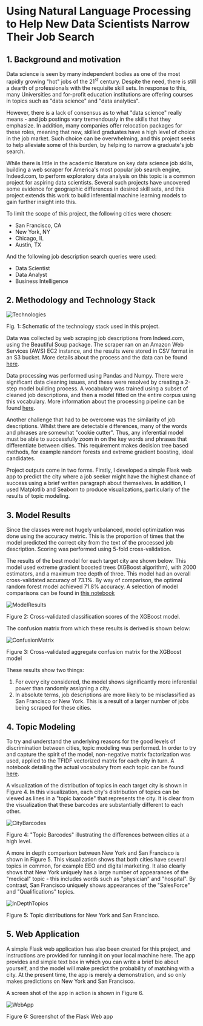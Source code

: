 # Using Natural Language Processing to Help New Data Scientists Narrow Their Job Search

## 1. Background and motivation
Data science is seen by many independent bodies as one of the most rapidly growing
"hot" jobs of the 21$^{st}$ century. Despite the need, there is still a dearth of
professionals with the requisite skill sets. In response to this, many Universities
and for-profit education institutions are offering courses in topics such as "data
science" and "data analytics".

However, there is a lack of consensus as to what "data science" really means - and
job postings vary tremendously in the skills that they emphasize. In addition,
many companies offer relocation packages for these roles, meaning that new, skilled
graduates have a high level of choice in the job market. Such choice can be overwhelming,
and this project seeks to help alleviate some of this burden, by helping to narrow
a graduate's job search.

While there is little in the academic literature on key data science job skills,
building a web scraper for America's most popular job search engine, Indeed.com, to
perform exploratory data analysis on this topic is a common project for aspiring
data scientists. Several such projects have uncovered some evidence for geographic
differences in desired skill sets, and this project extends this work to build
inferential machine learning models to gain further insight into this.

To limit the scope of this project, the following cities were chosen:
- San Francisco, CA
- New York, NY
- Chicago, IL
- Austin, TX

And the following job description search queries were used:
- Data Scientist
- Data Analyst
- Business Intelligence

## 2. Methodology and Technology Stack

![Technologies](/images/TechStack.PNG?raw=true "TechnologyStack")

Fig. 1: Schematic of the technology stack used in this project.

Data was collected by web scraping job descriptions from Indeed.com, using the
Beautiful Soup package. The scraper ran on an Amazon Web Services (AWS) EC2 instance,
and the results were stored in CSV format in an S3 bucket. More details about the
process and the data can be found [here](/documentation/data_collection.md).

Data processing was performed using Pandas and Numpy. There were significant data cleaning
issues, and these were resolved by creating a 2-step model building process. A vocabulary
was trained using a subset of cleaned job descriptions, and then a model fitted on the entire
corpus using this vocabulary. More information about the processing pipeline can be found
[here](/documentation/data_processing.md).

Another challenge that had to be overcome was the similarity of job descriptions. Whilst there
are detectable differences, many of the words and phrases are somewhat "cookie cutter". Thus, any
inferential model must be able to successfully zoom in on the key words and phrases that differentiate
between cities. This requirement makes decision tree based methods, for example random forests and
extreme gradient boosting, ideal candidates.

Project outputs come in two forms. Firstly, I developed a simple Flask web app to predict the
city where a job seeker might have the highest chance of success using a brief written paragraph
about themselves. In addition, I used Matplotlib and Seaborn to produce visualizations, particularly
of the results of topic modeling.

## 3. Model Results

Since the classes were not hugely unbalanced, model optimization was done using the accuracy metric. This is the
proportion of times that the model predicted the correct city from the text of the processed job description.
Scoring was performed using 5-fold cross-validation.

The results of the best model for each target city are shown below. This model used extreme gradient boosted trees
(XGBoost algorithm), with 2000 estimators, and a maximum tree depth of three. This model had an overall cross-validated
accuracy of 73.1%. By way of comparison, the optimal random forest model achieved 71.8% accuracy. A selection of model
comparisons can be found in [this notebook](/notebooks/ModelResults.ipynb)

![ModelResults](/images/ModelResults.PNG?raw=true "ModelResults")

Figure 2: Cross-validated classification scores of the XGBoost model.

The confusion matrix from which these results is derived is shown below:

![ConfusionMatrix](/images/ConfusionMatrix.PNG?raw=true "ConfusionMatrix")

Figure 3: Cross-validated aggregate confusion matrix for the XGBoost model

These results show two things:
1. For every city considered, the model shows significantly more inferential power than randomly assigning a city.
2. In absolute terms, job descriptions are more likely to be misclassified as San Francisco or New York. This is a result
of a larger number of jobs being scraped for these cities.

## 4. Topic Modeling

To try and understand the underlying reasons for the good levels of discrimination between cities, topic modeling was performed.
In order to try and capture the spirit of the model, non-negative matrix factorization was used, applied to the TFIDF vectorized
matrix for each city in turn. A notebook detailing the actual vocabulary from each topic can be found [here](/notebooks/TopicModelling.ipynb).

A visualization of the distribution of topics in each target city is shown in Figure 4. In this visualization, each city's distribution of
topics can be viewed as lines in a "topic barcode" that represents the city. It is clear from the visualization that these barcodes are
substantially different to each other.

![CityBarcodes](/images/topic_barcodes.png "TopicBarcodes")

Figure 4: "Topic Barcodes" illustrating the differences between cities at a high level.

A more in depth comparison between New York and San Francisco is shown in Figure 5. This visualization shows that both cities have several
topics in common, for example EEO and digital marketing. It also clearly shows that New York uniquely has a large number of appearances
of the "medical" topic - this includes words such as "physician" and "hospital". By contrast, San Francisco uniquely shows appearances
of the "SalesForce" and "Qualifications" topics.

![InDepthTopics](/images/two_city_comparison.png "TwoCityComparison")

Figure 5: Topic distributions for New York and San Francisco.

## 5. Web Application

A simple Flask web application has also been created for this project, and instructions are provided for running it on your local machine
here. The app provides and simple text box in which you can write a brief bio about yourself, and the model will make predict the
probability of matching with a city. At the present time, the app is merely a demonstration, and so only makes predictions on New York and
San Francisco.

A screen shot of the app in action is shown in Figure 6.

![WebApp](/images/WebApp.png "WebApp")

Figure 6: Screenshot of the Flask Web app
